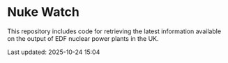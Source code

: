 # Nuke Watch

This repository includes code for retrieving the latest information available on the output of EDF nuclear power plants in the UK.

Last updated: 2025-10-24 15:04